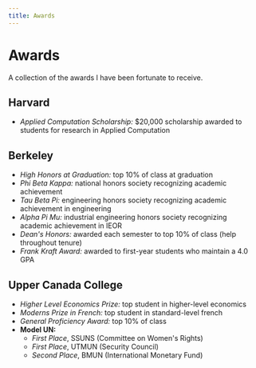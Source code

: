 ```yaml
---
title: Awards
---
```


# Awards

A collection of the awards I have been fortunate to receive.

## Harvard
- *Applied Computation Scholarship:* $20,000 scholarship awarded to students for research in Applied Computation

## Berkeley
- *High Honors at Graduation:* top 10% of class at graduation
- *Phi Beta Kappa:* national honors society recognizing academic achievement
- *Tau Beta Pi:* engineering honors society recognizing academic achievement in engineering
- *Alpha Pi Mu:* industrial engineering honors society recognizing academic achievement in IEOR
- *Dean's Honors:* awarded each semester to top 10% of class (help throughout tenure)
- *Frank Kraft Award:* awarded to first-year students who maintain a 4.0 GPA

## Upper Canada College
- *Higher Level Economics Prize:* top student in higher-level economics
- *Moderns Prize in French:* top student in standard-level french
- *General Proficiency Award:* top 10% of class
- **Model UN:**
  - *First Place*, SSUNS (Committee on Women's Rights)
  - *First Place*, UTMUN (Security Council)
  - *Second Place*, BMUN (International Monetary Fund)
